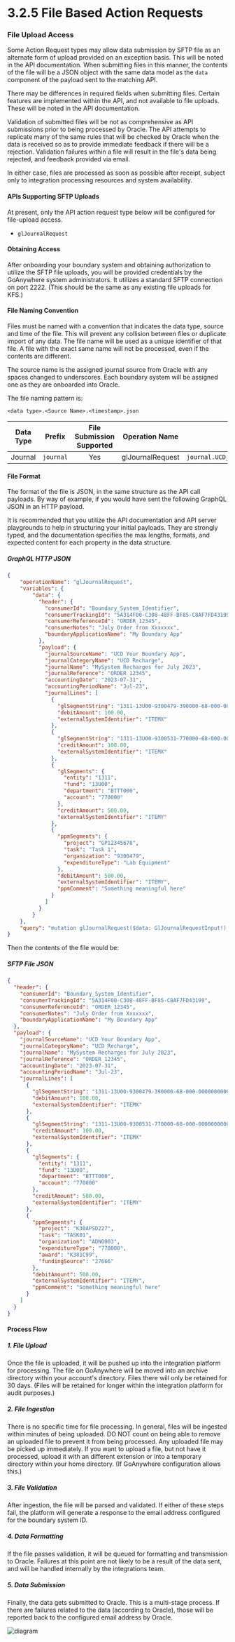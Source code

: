 # 3.2.5 File Based Action Requests

### File Upload Access

Some Action Request types may allow data submission by SFTP file as an alternate form of upload provided on an exception basis.  This will be noted in the API documentation.  When submitting files in this manner, the contents of the file will be a JSON object with the same data model as the `data` component of the payload sent to the matching API.

There may be differences in required fields when submitting files.  Certain features are implemented within the API, and not available to file uploads.  These will be noted in the API documentation.

Validation of submitted files will be not as comprehensive as API submissions prior to being processed by Oracle.  The API attempts to replicate many of the same rules that will be checked by Oracle when the data is received so as to provide immediate feedback if there will be a rejection.  Validation failures within a file will result in the file's data being rejected, and feedback provided via email.

In either case, files are processed as soon as possible after receipt, subject only to integration processing resources and system availability.

#### APIs Supporting SFTP Uploads

At present, only the API action request type below will be configured for file-upload access.

* `glJournalRequest`

<!-- * `scmInvoicePayment` -->

#### Obtaining Access

After onboarding your boundary system and obtaining authorization to utilize the SFTP file uploads, you will be provided credentials by the GoAnywhere system administrators.  It utilizes a standard SFTP connection on port 2222.  (This should be the same as any existing file uploads for KFS.)

#### File Naming Convention

Files must be named with a convention that indicates the data type, source and time of the file.  This will prevent any collision between files or duplicate import of any data.  The file name will be used as a unique identifier of that file.  A file with the exact same name will not be processed, even if the contents are different.

The source name is the assigned journal source from Oracle with any spaces changed to underscores.  Each boundary system will be assigned one as they are onboarded into Oracle.

The file naming pattern is:

`<data type>.<Source Name>.<timestamp>.json`

| Data Type | Prefix    | File Submission Supported | Operation Name   | Sample Name                                       |
| --------- | --------- | :-----------------------: | ---------------- | ------------------------------------------------- |
| Journal   | `journal` |            Yes            | glJournalRequest | `journal.UCD_Boundary_System.20220701110325.json` |

#### File Format

The format of the file is JSON, in the same structure as the API call payloads.  By way of example, if you would have sent the following GraphQL JSON in an HTTP payload.

It is recommended that you utilize the API documentation and API server playgrounds to help in structuring your initial payloads.  They are strongly typed, and the documentation specifies the max lengths, formats, and expected content for each property in the data structure.

##### GraphQL HTTP JSON

```json
{
    "operationName": "glJournalRequest",
    "variables": {
        "data": {
          "header": {
            "consumerId": "Boundary_System_Identifier",
            "consumerTrackingId": "5A314F00-C308-48FF-BF85-C8AF7FD43199",
            "consumerReferenceId": "ORDER_12345",
            "consumerNotes": "July Order from Xxxxxxx",
            "boundaryApplicationName": "My Boundary App"
          },
          "payload": {
            "journalSourceName": "UCD Your Boundary App",
            "journalCategoryName": "UCD Recharge",
            "journalName": "MySystem Recharges for July 2023",
            "journalReference": "ORDER_12345",
            "accountingDate": "2023-07-31",
            "accountingPeriodName": "Jul-23",
            "journalLines": [
              {
                "glSegmentString": "1311-13U00-9300479-390000-68-000-0000000000-000000-0000-000000-000000",
                "debitAmount": 100.00,
                "externalSystemIdentifier": "ITEMX"
              },
              {
                "glSegmentString": "1311-13U00-9300531-770000-68-000-0000000000-000000-0000-000000-000000",
                "creditAmount": 100.00,
                "externalSystemIdentifier": "ITEMX"
              },
              {
                "glSegments": {
                  "entity": "1311",
                  "fund": "13U00",
                  "department": "BTTT000",
                  "account": "770000"
                },
                "creditAmount": 500.00,
                "externalSystemIdentifier": "ITEMY"
              },
              {
                "ppmSegments": {
                  "project": "GP12345678",
                  "task": "Task 1",
                  "organization": "9300479",
                  "expenditureType": "Lab Equipment"
                },
                "debitAmount": 500.00,
                "externalSystemIdentifier": "ITEMY",
                "ppmComment": "Something meaningful here"
              }
            ]
          }
        }
    },
    "query": "mutation glJournalRequest($data: GlJournalRequestInput!) {  glJournalRequest(data: $data) {    requestStatus {      requestId      consumerId      requestDateTime      requestStatus      operationName    }   }}"
}
```

Then the contents of the file would be:

##### SFTP File JSON

```json
{
  "header": {
    "consumerId": "Boundary_System_Identifier",
    "consumerTrackingId": "5A314F00-C308-48FF-BF85-C8AF7FD43199",
    "consumerReferenceId": "ORDER_12345",
    "consumerNotes": "July Order from Xxxxxxx",
    "boundaryApplicationName": "My Boundary App"
  },
  "payload": {
    "journalSourceName": "UCD Your Boundary App",
    "journalCategoryName": "UCD Recharge",
    "journalName": "MySystem Recharges for July 2023",
    "journalReference": "ORDER_12345",
    "accountingDate": "2023-07-31",
    "accountingPeriodName": "Jul-23",
    "journalLines": [
      {
        "glSegmentString": "1311-13U00-9300479-390000-68-000-0000000000-000000-0000-000000-000000",
        "debitAmount": 100.00,
        "externalSystemIdentifier": "ITEMX"
      },
      {
        "glSegmentString": "1311-13U00-9300531-770000-68-000-0000000000-000000-0000-000000-000000",
        "creditAmount": 100.00,
        "externalSystemIdentifier": "ITEMX"
      },
      {
        "glSegments": {
          "entity": "1311",
          "fund": "13U00",
          "department": "BTTT000",
          "account": "770000"
        },
        "creditAmount": 500.00,
        "externalSystemIdentifier": "ITEMY"
      },
      {
        "ppmSegments": {
          "project": "K30APSD227",
          "task": "TASK01",
          "organization": "ADNO003",
          "expenditureType": "770000",
          "award": "K381C99",
          "fundingSource": "27666"
        },
        "debitAmount": 500.00,
        "externalSystemIdentifier": "ITEMY",
        "ppmComment": "Something meaningful here"
      }
    ]
  }
}
```

#### Process Flow

##### 1. File Upload

Once the file is uploaded, it will be pushed up into the integration platform for processing.  The file on GoAnywhere will be moved into an archive directory within your account's directory.  Files there will only be retained for 30 days.  (Files will be retained for longer within the integration platform for audit purposes.)

##### 2. File Ingestion

There is no specific time for file processing.  In general, files will be ingested within minutes of being uploaded.  DO NOT count on being able to remove an uploaded file to prevent it from being processed.  Any uploaded file may be picked up immediately.  If you want to upload a file, but not have it processed, upload it with an different extension or into a temporary directory within your home directory.  (If GoAnywhere configuration allows this.)

##### 3. File Validation

After ingestion, the file will be parsed and validated.  If either of these steps fail, the platform will generate a response to the email address configured for the boundary system ID.

##### 4. Data Formatting

If the file passes validation, it will be queued for formatting and transmission to Oracle.  Failures at this point are not likely to be a result of the data sent, and will be handled internally by the integrations team.

##### 5. Data Submission

Finally, the data gets submitted to Oracle.  This is a multi-stage process.  If there are failures related to the data (according to Oracle), those will be reported back to the configured email address by Oracle.


![diagram](file-upload-flow.svg)